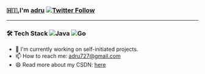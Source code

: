 ### 🇭🇮,I'm [adru](https://x.com/adru8227) [![Twitter Follow](https://img.shields.io/twitter/follow/adru8227?style=social)](https://twitter.com/adru8227)

---

### 🛠 Tech Stack ![Java](https://img.shields.io/badge/Java-ED8B00?style=flat&logo=openjdk&logoColor=white) ![Go](https://img.shields.io/badge/Go-00ADD8?style=flat&logo=go&logoColor=white)

- 🔭 I'm currently working on self-initiated projects.
- 📫 How to reach me: [adru727@gmail.com](mailto:adru727@gmail.com)
- 😄 Read more about my CSDN: [here](https://blog.csdn.net/m0_71507863)

